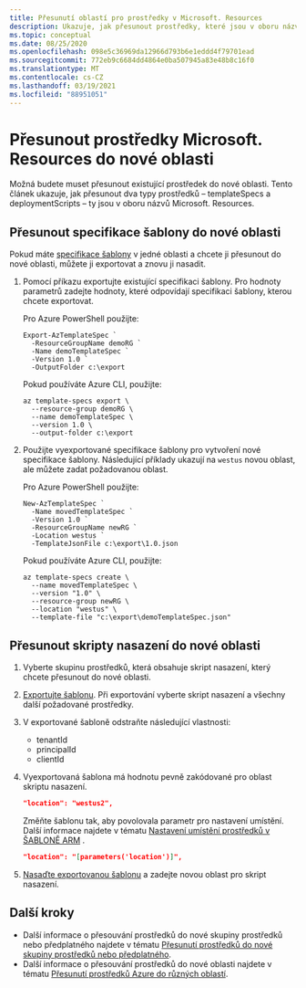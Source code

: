 ```yaml
---
title: Přesunutí oblastí pro prostředky v Microsoft. Resources
description: Ukazuje, jak přesunout prostředky, které jsou v oboru názvů Microsoft. Resources, do nových oblastí.
ms.topic: conceptual
ms.date: 08/25/2020
ms.openlocfilehash: 098e5c36969da12966d793b6e1eddd4f79701ead
ms.sourcegitcommit: 772eb9c6684dd4864e0ba507945a83e48b8c16f0
ms.translationtype: MT
ms.contentlocale: cs-CZ
ms.lasthandoff: 03/19/2021
ms.locfileid: "88951051"
---
```

# <a name="move-microsoftresources-resources-to-new-region"></a>Přesunout prostředky Microsoft. Resources do nové oblasti

Možná budete muset přesunout existující prostředek do nové oblasti. Tento článek ukazuje, jak přesunout dva typy prostředků – templateSpecs a deploymentScripts – ty jsou v oboru názvů Microsoft. Resources.

## <a name="move-template-specs-to-new-region"></a>Přesunout specifikace šablony do nové oblasti

Pokud máte [specifikace šablony](../templates/template-specs.md) v jedné oblasti a chcete ji přesunout do nové oblasti, můžete ji exportovat a znovu ji nasadit.

1. Pomocí příkazu exportujte existující specifikaci šablony. Pro hodnoty parametrů zadejte hodnoty, které odpovídají specifikaci šablony, kterou chcete exportovat.

   Pro Azure PowerShell použijte:

   ```azurepowershell
   Export-AzTemplateSpec `
     -ResourceGroupName demoRG `
     -Name demoTemplateSpec `
     -Version 1.0 `
     -OutputFolder c:\export
   ```

   Pokud používáte Azure CLI, použijte:

   ```azurecli
   az template-specs export \
     --resource-group demoRG \
     --name demoTemplateSpec \
     --version 1.0 \
     --output-folder c:\export
   ```

1. Použijte vyexportované specifikace šablony pro vytvoření nové specifikace šablony. Následující příklady ukazují na `westus` novou oblast, ale můžete zadat požadovanou oblast.

   Pro Azure PowerShell použijte:

   ```azurepowershell
   New-AzTemplateSpec `
     -Name movedTemplateSpec `
     -Version 1.0 `
     -ResourceGroupName newRG `
     -Location westus `
     -TemplateJsonFile c:\export\1.0.json
   ```

   Pokud používáte Azure CLI, použijte:

   ```azurecli
   az template-specs create \
     --name movedTemplateSpec \
     --version "1.0" \
     --resource-group newRG \
     --location "westus" \
     --template-file "c:\export\demoTemplateSpec.json"
   ```

## <a name="move-deployment-scripts-to-new-region"></a>Přesunout skripty nasazení do nové oblasti

1. Vyberte skupinu prostředků, která obsahuje skript nasazení, který chcete přesunout do nové oblasti.

1. [Exportujte šablonu](../templates/export-template-portal.md). Při exportování vyberte skript nasazení a všechny další požadované prostředky.

1. V exportované šabloně odstraňte následující vlastnosti:

   * tenantId
   * principalId
   * clientId

1. Vyexportovaná šablona má hodnotu pevně zakódované pro oblast skriptu nasazení.

   ```json
   "location": "westus2",
   ```

   Změňte šablonu tak, aby povolovala parametr pro nastavení umístění. Další informace najdete v tématu [Nastavení umístění prostředků v ŠABLONĚ ARM](../templates/resource-location.md) .

   ```json
   "location": "[parameters('location')]",
   ```

1. [Nasaďte exportovanou šablonu](../templates/deploy-powershell.md) a zadejte novou oblast pro skript nasazení.

## <a name="next-steps"></a>Další kroky

* Další informace o přesouvání prostředků do nové skupiny prostředků nebo předplatného najdete v tématu [Přesunutí prostředků do nové skupiny prostředků nebo předplatného](move-resource-group-and-subscription.md).
* Další informace o přesouvání prostředků do nové oblasti najdete v tématu [Přesunutí prostředků Azure do různých oblastí](move-region.md).
